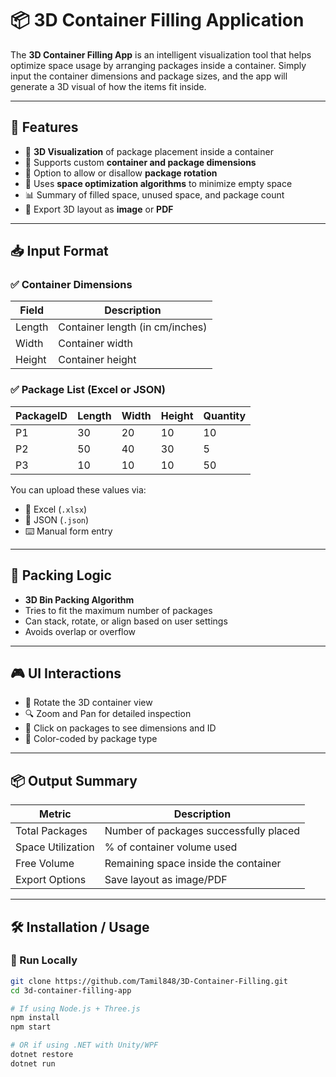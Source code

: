 # 📦 3D Container Filling Application

The **3D Container Filling App** is an intelligent visualization tool that helps optimize space usage by arranging packages inside a container. Simply input the container dimensions and package sizes, and the app will generate a 3D visual of how the items fit inside.

---

## 🚀 Features

- 🎯 **3D Visualization** of package placement inside a container
- 📐 Supports custom **container and package dimensions**
- 🔄 Option to allow or disallow **package rotation**
- 🧠 Uses **space optimization algorithms** to minimize empty space
- 📊 Summary of filled space, unused space, and package count
- 💾 Export 3D layout as **image** or **PDF**

---

## 📥 Input Format

### ✅ Container Dimensions

| Field      | Description         |
|------------|---------------------|
| Length     | Container length (in cm/inches) |
| Width      | Container width     |
| Height     | Container height    |

### ✅ Package List (Excel or JSON)

| PackageID | Length | Width | Height | Quantity |
|-----------|--------|-------|--------|----------|
| P1        | 30     | 20    | 10     | 10       |
| P2        | 50     | 40    | 30     | 5        |
| P3        | 10     | 10    | 10     | 50       |

You can upload these values via:
- 📂 Excel (`.xlsx`)
- 📄 JSON (`.json`)
- ⌨️ Manual form entry

---

## 🧠 Packing Logic

- **3D Bin Packing Algorithm**
- Tries to fit the maximum number of packages
- Can stack, rotate, or align based on user settings
- Avoids overlap or overflow

---

## 🎮 UI Interactions

- 🔄 Rotate the 3D container view
- 🔍 Zoom and Pan for detailed inspection
- 🧊 Click on packages to see dimensions and ID
- 🎨 Color-coded by package type

---

## 📦 Output Summary

| Metric            | Description                         |
|-------------------|-------------------------------------|
| Total Packages    | Number of packages successfully placed |
| Space Utilization | % of container volume used          |
| Free Volume       | Remaining space inside the container |
| Export Options    | Save layout as image/PDF            |

---

## 🛠️ Installation / Usage

### 🔧 Run Locally

```bash
git clone https://github.com/Tamil848/3D-Container-Filling.git
cd 3d-container-filling-app

# If using Node.js + Three.js
npm install
npm start

# OR if using .NET with Unity/WPF
dotnet restore
dotnet run

